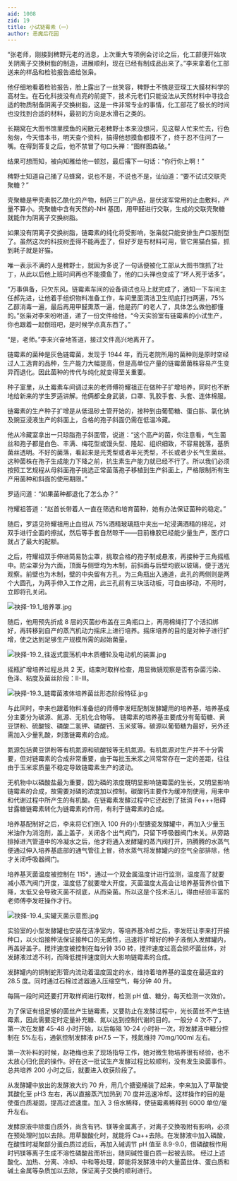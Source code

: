 ```yaml
---
aid: 1008
zid: 19
title: 小试链霉素（一）
author: 恶魔后花园
---
```


“张老师，刚接到稗野元老的消息，上次重大专项例会讨论之后，化工部便开始攻关阴离子交换树脂的制造，进展顺利，现在已经有制成品出来了。”李来拿着化工部送来的样品和检验报告递给张枭。

他仔细地看着检验报告，脸上露出了一丝笑容，稗野士不愧是亚琛工大膜材料学的高材生。在石化科技没有点亮的前提下，技术元老们只能设法从天然材料中寻找合适的物质制备阴离子交换树脂，这是一件非常专业的事情，化工部花了极长的时间也没找到合适的材料，最初的方向是水滑石之类的。

长期窝在大图书馆里摸鱼的闲散元老稗野士本来没想问，见这帮人忙来忙去，行色匆匆，今天借本书，明天查个资料，搞得他想摸鱼都摸不了，终于忍不住问了一嘴。在得到答复之后，他不禁冒了句口头禅：“图样图森破。”

结果可想而知，被向知雅给他一顿怼，最后撂下一句话：“你行你上啊！”

稗野士知道自己捅了马蜂窝，说也不是，不说也不是，讪讪道：“要不试试交联壳聚糖？”

壳聚糖是甲壳素脱乙酰化的产物，制药三厂的产品，是伏波军常用的止血敷料，产量不算小。壳聚糖中含有天然的-NH 基团，用甲醛进行交联，生成的交联壳聚糖就能作为阴离子交换树脂。

如果没有阴离子交换树脂，链霉素的纯化将受影响，张枭就只能安排生产口服剂型了。虽然这次的科技树歪得不能再歪了，但好歹是有材料可用，管它黑猫白猫，抓到耗子就是好猫。

唯一表示不满的人是稗野士，就因为多说了一句话便被化工部从大图书馆抓了壮丁，从此以后他上班时间再也不能摸鱼了，他的口头禅也变成了“坏人死于话多”。

“万事俱备，只欠东风。链霉素车间的设备调试也马上就完成了，通知一下车间主任郝先进，让他着手组织物料准备工作，车间里面清洁卫生彻底打扫两遍，75%乙醇消毒一遍，最后再用甲醛熏蒸一遍，他是药厂的老人了，具体怎么做他都懂的。”张枭对李来吩咐道，递了一份文件给他，“今天实验室有链霉素的小试生产，你也跟着一起倒班吧，是时候学点真东西了。”

“是，老师。”李来兴奋地答道，接过文件高兴地离开了。

链霉素的菌种是灰色链霉菌，发现于 1944 年，而元老院所用的菌种则是原时空经过人工选育的品种，生产能力大幅提高，但是高单位产量的链霉菌菌株容易产生变异而退化。因此菌种的传代与纯化就变得至关重要。

种子室里，从土霉素车间调过来的老师傅符耀祖正在做种子扩增培养，同时也不断地给新来的学生罗适讲解。他俩都全身武装，口罩、乳胶手套、头套、连体棉服。

链霉素的生产种子扩增是从低温砂土管开始的，接种到由葡萄糖、蛋白胨、氯化钠及豌豆浸液生产的斜面上，合格的孢子斜面仍需在低温冷藏。

他从冷藏室拿出一只琼脂孢子斜面管，说道：“这个高产的菌，你注意看，气生菌丝和孢子都是白色、丰满、梅花型或馒头型、隆起、组织细致，不容易脱落，基质菌丝透明。不好的菌落，看起来是光秃型或者半光秃型，不长或者少长气生菌丝。这种菌株在孢子生成能力下降之前，抗生素生产能力就已经不行了。所以我们必须按照工艺规程从母斜面孢子挑选正常菌落孢子移植到生产斜面上，严格限制所有生产用菌种和斜面的使用期限。”

罗适问道：“如果菌种都退化了怎么办？”

符耀祖答道：“赵首长带着人一直在筛选和培育菌种，她有办法保证菌种的稳定。”

随后，罗适见符耀祖用止血钳从 75%酒精玻璃瓶中夹出一坨浸满酒精的棉花，对双手进行全面的擦拭，然后等手套自然晾干——目前橡胶已经能少量生产，医疗口就占了最大的配额。

之后，符耀祖双手伸进简易防尘罩，挑取合格的孢子制成悬液，再接种于三角摇瓶中。防尘罩分为六面，顶面与侧壁均为木制，前斜面与后壁均嵌以玻璃，便于透光观察。前壁也为木制，壁的中央留有方孔，为三角瓶出入通道，此孔的两侧则是两个大圆孔，为两手伸入工作之用，此三孔前有三块活动板，可自由移动，不用时，立即将孔关闭。

![抉择-19.1_培养罩.jpg](/1008/抉择-19.1_培养罩.jpg)

随后，他用预先折成 8 层的灭菌纱布盖在三角瓶口上，再用棉绳打了个活扣绑好，再转移到自产的蒸汽机动力摇床上进行培养。摇床培养的目的是对种子进行扩增，使之达到足够生产规模所需的起始菌量。

![抉择-19.2_往返式震荡机中木质槽轮及电动机的装置.jpg](/1008/抉择-19.2_往返式震荡机中木质槽轮及电动机的装置.jpg)

摇瓶扩增培养过程总共 2 天，结束时取样检查，用显微镜观察是否有杂菌污染、色泽、粘度及菌丝阶段：II-III。

![抉择-19.3_链霉菌液体培养菌丝形态阶段特征.jpg](/1008/抉择-19.3_链霉菌液体培养菌丝形态阶段特征.jpg)

与此同时，李来也跟着物料准备组的师傅李发旺配制发酵罐用的培养基，培养基成分主要分为碳源、氮源、无机化合物等。
链霉素的培养基主要成分有葡萄糖、黄豆饼粉、硫酸铵、磷酸二氢钾、磷酸钙、玉米浆等。碳源以葡萄糖为最好，另外还需加入少量乳酸，刺激链霉素的合成。

氮源包括黄豆饼粉等有机氮源和硫酸铵等无机氮源。有机氮源对生产并不十分需要，但对链霉素的合成非常重要，由于每批玉米浆之间常常存在一定的差距，往往由于玉米浆质量不稳定导致链霉素生产的波动。

无机物中以磷酸盐最为重要，因为磷的浓度既明显影响链霉菌的生长，又明显影响链霉素的合成，故需要对磷的浓度加以控制。碳酸钙主要作为缓冲剂使用，用来中和代谢过程中所产生的有机酸。在链霉素发酵过程中它还起到了抵消 Fe+++阻碍甘露糖链霉素转化为链霉素的作用，有利于链霉素的合成。

培养基配制好之后，李来将它们倒入 100 升的小型搪瓷发酵罐中，再加入少量玉米油作为消泡剂，盖上盖子，关闭各个出气阀门，只留下呼吸器阀门未关。从旁路排掉进汽管道中的冷凝水之后，他才将通入发酵罐的蒸汽阀打开，热腾腾的水蒸气便通过伸入培养基底部的通气管往上冒，待水蒸气将发酵罐内的空气全部排除，他才关闭呼吸器阀门。

培养基灭菌温度被控制在 115°，通过一个双金属温度计进行监测，温度高了就要减小蒸汽阀门开度，温度低了就要增大开度。灭菌温度太高会让培养基营养价值下降，太低又会导致灭菌不彻底，从而染菌。所以这是个技术活儿，得由经验丰富的老师傅李发旺操作才行。

![抉择-19.4_实罐灭菌示意图.jpg](/1008/抉择-19.4_实罐灭菌示意图.jpg)

实验室的小型发酵罐也安装在洁净室内，等培养基冷却之后，李发旺让李来打开接种口，以火焰接种法保证接种口的无菌性，迅速将扩增好的种子液倒入发酵罐内，再盖好盖子。搅拌速度被控制在每分钟 350 转，搅拌速度过高会损坏菌丝体，对发酵液过滤不利，而降低搅拌速度则大大影响链霉素的合成。

发酵罐内的铜制蛇形管内流动着温度固定的水，维持着培养基的温度在最适宜的 28.5 度。同时通过石棉过滤器通入压缩空气，每分钟 40 升。

每隔一段时间还要打开取样阀进行取样，检测 pH 值、糖分，每天检测一次效价。

为了保证有组足够的菌丝产生链霉素，又要防止在发酵过程中，光长菌丝不产生链霉素，因此需要定时定量补充糖、氮以达到控制代谢的目的。一般分 4 次不了，第一次在发酵 45-48 小时开始，以后每隔 10-24 小时补一次，将发酵液中糖分控制在 5%左右，通氨控制发酵液 pH7.5 一下，残氮维持 70mg/100ml 左右。

第一次补料的时候，赵艳梅也来了现场指导工作，她对微生物培养很有经验，也不太放心归化民的操作。好在这一批试生产发酵过程比较顺利，没有发生染菌事件。总共培养 200 小时之后，就要进入收获阶段了。

从发酵罐中放出的发酵液大约 70 升，用几个搪瓷桶装了起来，李来加入了草酸使其酸化至 pH3 左右，再以直接蒸汽加热到 70 度并迅速冷却。这样操作的目的是使蛋白质凝固，提高过滤速度。加入 3 倍水稀释，使链霉素稀释到 6000 单位/毫升左右。

发酵原液中除蛋白质外，尚含有钙、镁等金属离子，对离子交换吸附有影响，必须在预处理时加以去除。用草酸酸化时，就能将 Ca++去除。在发酵液中加入磷酸，在酸性时凝聚部分蛋白质过滤后，再加入碱调节 pH 值至 8.9-9.0，借磷酸根作用时钙镁等离子生成不溶性磷酸盐而析出，随同碱性蛋白质一起被去除。
经过上述酸化、加热、分离、冷却、中和等处理，即能将发酵液中的大量菌丝体、蛋白质和碱土金属等杂质加以去除，保证离子交换的顺利进行。
